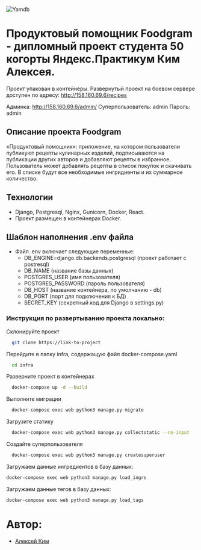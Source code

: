 ![Yamdb](https://github.com/kim-a-s/foodgram-project-react/actions/workflows/main.yml/badge.svg)

# Продуктовый помощник Foodgram - дипломный проект студента 50 когорты Яндекс.Практикум Ким Алексея.
Проект упакован в контейнеры.
Развернутый проект на боевом сервере доступен по адресу: http://158.160.69.6/recipes

Админка: http://158.160.69.6/admin/
Суперпользователь: admin
Пароль: admin

## Описание проекта Foodgram
«Продуктовый помощник»: приложение, на котором пользователи публикуют рецепты кулинарных изделий, подписываются на публикации других авторов и добавляют рецепты в избранное.
Пользователь может добавлять рецепты в список покупок и скачивать его. В списке будут все необходимые ингридиенты и их суммарное количество.

## Технологии
* Django, Postgresql, Nginx, Gunicorn, Docker, React.
* Проект размещен в контейнерах Docker.

## Шаблон наполнения .env файла
* Файл .env включает следующие переменные:
	* DB_ENGINE=django.db.backends.postgresql (проект работает с postresql)
	* DB_NAME (название базы данных)
	* POSTGRES_USER (имя пользователя)
	* POSTGRES_PASSWORD (пароль пользователя)
	* DB_HOST (название контейнера, по умолчанию - db)
	* DB_PORT (порт для подключения к БД)
    * SECRET_KEY (секретный код для Django в settings.py)

### Инструкция по развертыванию проекта локально:

Склонируйте проект
```bash
  git clone https://link-to-project
```

Перейдите в папку infra, содержащую файл docker-compose.yaml

```bash
  cd infra
```

Разверните проект в контейнерах

```bash
  docker-compose up -d --build
```

Выполните миграции

```bash
  docker-compose exec web python3 manage.py migrate
```

Загрузите статику

```bash
  docker-compose exec web python3 manage.py collectstatic --no-input
```

Создайте суперпользователя

```bash
  docker-compose exec web python3 manage.py createsuperuser
```

Загружаем данные ингредиентов в базу данных:
```bash
docker-compose exec web python3 manage.py load_ingrs
```

Загружаем данные тегов в базу данных:
```bash
docker-compose exec web python3 manage.py load_tags
```

# Автор:
* [Алексей Ким](https://github.com/kim-a-s)
